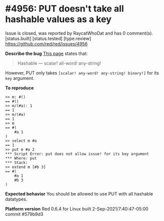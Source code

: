 
#4956: PUT doesn't take all hashable values as a key
================================================================================
Issue is closed, was reported by RaycatWhoDat and has 0 comment(s).
[status.built] [status.tested] [type.review]
<https://github.com/red/red/issues/4956>

**Describe the bug**
[This page](https://github.com/red/red/wiki/[DOC]-Comparison-of-aggregate-values-(block!-vector!-object!-hash!-map!)) states that:
> Hashable — scalar! all-word! any-string!

However, PUT only takes `[scalar! any-word! any-string! binary!]` for its `key` argument.

**To reproduce**
```
>> m: #()
== #()
>> m/(#a): 1
== 1
>> m/(#a)
== 1
>> m
== #(
    #a 1
)
>> select m #a
== 1
>> put m #a 2
*** Script Error: put does not allow issue! for its key argument
*** Where: put
*** Stack: 
>> extend m [#b 3]
== #(
    #a 1
    #b 3
)
```

**Expected behavior**
You should be allowed to use PUT with all hashable datatypes.

**Platform version**
Red 0.6.4 for Linux built 2-Sep-2021/7:40:47-05:00  commit #579b9d3


